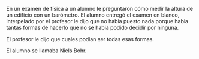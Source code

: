
En un examen de física a un alumno le preguntaron cómo medir la altura de un edificio con un barómetro. El alumno entregó el examen en blanco, interpelado por el profesor  le dijo que no habia puesto nada porque habia tantas formas de hacerlo que no se habia podido decidir por ninguna.

El profesor le dijo que cuales podian ser todas esas formas.


El alumno se llamaba Niels Bohr.



